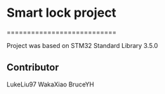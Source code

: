 # Smart lock project
===========================

Project was based on STM32 Standard Library 3.5.0

## Contributor

LukeLiu97 WakaXiao BruceYH
